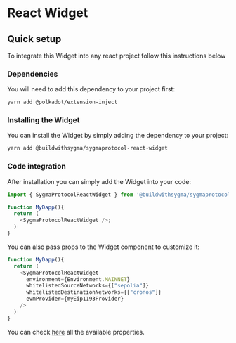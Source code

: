 # React Widget

## Quick setup

To integrate this Widget into any react project follow this instructions below

### Dependencies

You will need to add this dependency to your project first:

```bash
yarn add @polkadot/extension-inject
```

### Installing the Widget

You can install the Widget by simply adding the dependency to your project:

```bash
yarn add @buildwithsygma/sygmaprotocol-react-widget
```

### Code integration

After installation you can simply add the Widget into your code:

```ts
import { SygmaProtocolReactWidget } from '@buildwithsygma/sygmaprotocol-react-widget';

function MyDapp(){
  return (
    <SygmaProtocolReactWidget />;
  )
}
```

You can also pass props to the Widget component to customize it:

```ts
function MyDapp(){
  return (
    <SygmaProtocolReactWidget
      environment={Environment.MAINNET}
      whitelistedSourceNetworks={["sepolia"]}
      whitelistedDestinationNetworks={["cronos"]}
      evmProvider={myEip1193Provider}
    />
  )
}
```

You can check [here](../widget/src/widget.ts) all the available properties.